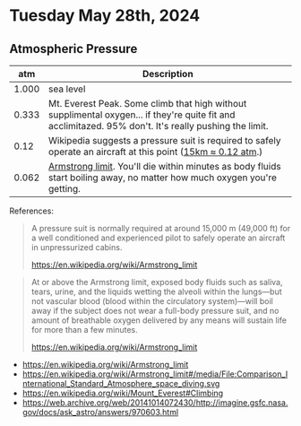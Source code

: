 # Tuesday May 28th, 2024

## Atmospheric Pressure

| atm   | Description   |
| ------| --------------|
| 1.000 | sea level
| 0.333 | Mt. Everest Peak.  Some climb that high without supplimental oxygen... if they're quite fit and acclimitazed.  95% don't.  It's really pushing the limit.
| 0.12  | Wikipedia suggests a pressure suit is required to safely operate an aircraft at this point ([15km ≈ 0.12 atm](https://www.wolframalpha.com/input?i=atmospheric+pressure+at+15km+elevation+in+atm).)
| 0.062 | [Armstrong limit](https://en.wikipedia.org/wiki/Armstrong_limit).  You'll die within minutes as body fluids start boiling away, no matter how much oxygen you're getting.

References:

> A pressure suit is normally required at around 15,000 m (49,000 ft) for a well conditioned and experienced pilot to safely operate an aircraft in unpressurized cabins.
>
> <https://en.wikipedia.org/wiki/Armstrong_limit>

> At or above the Armstrong limit, exposed body fluids such as saliva, tears, urine, and the liquids wetting the alveoli within the lungs—but not vascular blood (blood within the circulatory system)—will boil away if the subject does not wear a full-body pressure suit, and no amount of breathable oxygen delivered by any means will sustain life for more than a few minutes.
>
> <https://en.wikipedia.org/wiki/Armstrong_limit>

- <https://en.wikipedia.org/wiki/Armstrong_limit>
- <https://en.wikipedia.org/wiki/Armstrong_limit#/media/File:Comparison_International_Standard_Atmosphere_space_diving.svg>
- <https://en.wikipedia.org/wiki/Mount_Everest#Climbing>
- <https://web.archive.org/web/20141014072430/http://imagine.gsfc.nasa.gov/docs/ask_astro/answers/970603.html>

